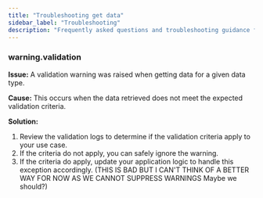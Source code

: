 ```yaml
---
title: "Troubleshooting get data"
sidebar_label: "Troubleshooting"
description: "Frequently asked questions and troubleshooting guidance for getting data"
---
```


### warning.validation<a name="warning.validation"></a>

**Issue:** A validation warning was raised when getting data for a given data type.

**Cause:** This occurs when the data retrieved does not meet the expected validation criteria.

**Solution:**
1. Review the validation logs to determine if the validation criteria apply to your use case.
2. If the criteria do not apply, you can safely ignore the warning.
3. If the criteria do apply, update your application logic to handle this exception accordingly. (THIS IS BAD BUT I CAN'T THINK OF A BETTER WAY FOR NOW AS WE CANNOT SUPPRESS WARNINGS Maybe we should?)